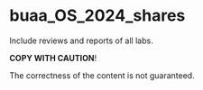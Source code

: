 # buaa_OS_2024_shares
Include reviews and reports of all labs.

**COPY WITH CAUTION**!

The correctness of the content is not guaranteed.
